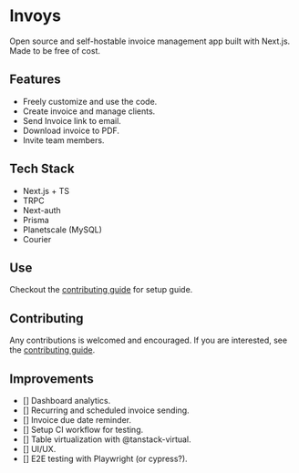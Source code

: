 # Invoys
Open source and self-hostable invoice management app built with Next.js. 
Made to be free of cost.

## Features
- Freely customize and use the code.
- Create invoice and manage clients.
- Send Invoice link to email.
- Download invoice to PDF.
- Invite team members.

## Tech Stack
- Next.js + TS
- TRPC
- Next-auth
- Prisma
- Planetscale (MySQL)
- Courier

## Use
Checkout the [contributing guide](CONTRIBUTING.MD) for setup guide.

## Contributing
Any contributions is welcomed and encouraged. If you are interested, see the [contributing guide](CONTRIBUTING.MD). 

## Improvements 
- [] Dashboard analytics.
- [] Recurring and scheduled invoice sending.
- [] Invoice due date reminder.
- [] Setup CI workflow for testing.
- [] Table virtualization with @tanstack-virtual.
- [] UI/UX.
- [] E2E testing with Playwright (or cypress?).